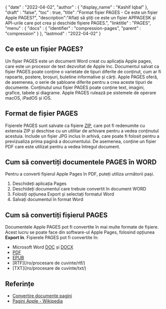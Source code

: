 {
  "date" : "2022-04-02",
  "author" : {
    "display_name" : "Kashif Iqbal"
},
  "draft" : "false",
  "toc" : true,
  "title" :"Format fișier PAGES - Ce este un fișier Apple PAGES?",
  "description":"Aflați să știți ce este un fișier APPAGESK și API-urile care pot crea și deschide fișiere PAGES.",
  "linktitle" : "PAGES",
  "menu" : {
    "docs" : {
      "identifier" : "compression-pages",
      "parent" : "compression"
}
},
  "lastmod" : "2022-04-02"
}

## Ce este un fișier PAGES?

Un fișier PAGES este un document Word creat cu aplicația Apple pages, care este un procesor de text dezvoltat de Apple Inc. Documentul salvat ca fișier PAGES poate conține o varietate de tipuri diferite de conținut, cum ar fi rapoarte, postere, broșuri, buletine informative și cărți. Apple PAGES oferă, de asemenea, o serie de șabloane diferite pentru a crea aceste tipuri de documente. Conținutul unui fișier PAGES poate conține text, imagini, grafice, tabele și diagrame. Apple PAGES rulează pe sistemele de operare macOS, iPadOS și iOS.

## Format de fișier PAGES

Fișierele PAGES sunt salvate ca fișiere [ZIP](/ro/compression/zip/), care pot fi redenumite cu extensia ZIP și deschise cu un utilitar de arhivare pentru a vedea conținutul acestuia. Include un fișier JPG inclus în arhivă, care poate fi folosit pentru a previzualiza prima pagină a documentului. De asemenea, conține un fișier PDF care este utilizat pentru a vedea întregul document.

## Cum să convertiți documentele PAGES în WORD

Pentru a converti fișierul Apple Pages în PDF, puteți utiliza următorii pași.

1. Deschideți aplicația Pages
1. Deschideți documentul care trebuie convertit în document WORD
1. Folosiți opțiunea Export și selectați formatul Word
1. Salvați documentul în format Word

## Cum să convertiți fișierul PAGES

Documentele Apple PAGES pot fi convertite în mai multe formate de fișiere. Acest lucru se poate face din software-ul Apple Pages, folosind opțiunea **Export în**. Fișierele PAGES pot fi convertite în:

* Microsoft Word [DOC](/ro/word-processing/doc/) și [DOCX](/ro/word-processing/docx/)
* [PDF](/ro/pdf/)
* [EPUB](/ro/ebook/epub/)
* [RTF](/ro/procesare de cuvinte/rtf/)
* [TXT](/ro/procesare de cuvinte/txt/)

## Referințe

* [Convertire documente pagini](https://support.apple.com/en-us/HT202227)
* [Pagini Apple - Wikipedia](https://en.wikipedia.org/wiki/Pages_(word_processor))

